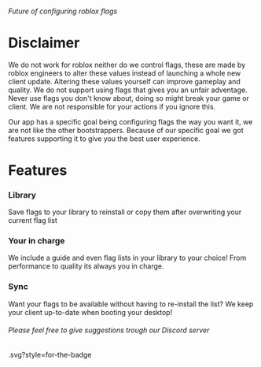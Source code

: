 ###### Future of configuring roblox flags


<h1>Disclaimer</h1>
We do not work for roblox neither do we control flags, these are made by roblox engineers to alter these values instead of launching a whole new client update. Altering these values yourself can improve gameplay and quality. We do not support using flags that gives you an unfair adventage. Never use flags you don't know about, doing so might break your game or client. We are not responsible for your actions if you ignore this.

Our app has a specific goal being configuring flags the way you want it, we are not like the other bootstrappers. Because of our specific goal we got features supporting it to give you the best user experience.

<h1>Features</h1>

### Library
<p>Save flags to your library to reinstall or copy them after overwriting your current flag list</p>

### Your in charge
<p>We include a guide and even flag lists in your library to your choice! From performance to quality its always you in charge.</p>

### Sync 
<p>Want your flags to be available without having to re-install the list? We keep your client up-to-date when booting your desktop!</p>

###### Please feel free to give suggestions trough our Discord server

<!-- MARKDOWN LINKS & IMAGES -->
<!-- https://www.markdownguide.org/basic-syntax/#reference-style-links -->
[contributors-shield]: https://img.shields.io/github/contributors/b4phob/vexillon.svg?style=for-the-badge
[contributors-url]: https://github.com/b4phob/vexillon/graphs/contributors
[forks-shield]: https://img.shields.io/github/forks/b4phob/vexillon.svg?style=for-the-badge
[forks-url]: https://github.com/b4phob/vexillon/network/members
[stars-shield]: https://img.shields.io/github/stars/b4phob/vexillon.svg?style=for-the-badge
[stars-url]: https://github.com/b4phob/vexillon/stargazers
.svg?style=for-the-badge
